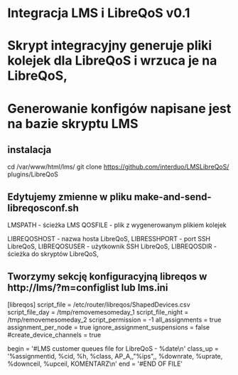 # Integracja LMS i LibreQoS v0.1

# Skrypt integracyjny generuje pliki kolejek dla LibreQoS i wrzuca je na LibreQoS, 
# Generowanie konfigów napisane jest na bazie skryptu LMS

## instalacja
cd /var/www/html/lms/
git clone https://github.com/interduo/LMSLibreQoS/ plugins/LibreQoS

## Edytujemy zmienne w pliku make-and-send-libreqosconf.sh
LMSPATH - ścieżka LMS
QOSFILE - plik z wygenerowanym plikiem kolejek

LIBREQOSHOST - nazwa hosta LibreQoS,
LIBRESSHPORT - port SSH LibreQoS,
LIBREQOSUSER - użytkownik SSH LibreQoS,
LIBREQOSDIR - ścieżka do skryptów LibreQoS,


## Tworzymy sekcję konfiguracyjną libreqos w http://lms/?m=configlist lub lms.ini

[libreqos]
script_file = /etc/router/libreqos/ShapedDevices.csv
script_file_day = /tmp/removemesomeday_1
script_file_night = /tmp/removemesomeday_2
script_permission = -1
all_assignments = true
assignment_per_node = true
ignore_assignment_suspensions = false
#create_device_channels = true

begin = '#LMS customer queues file for LibreQoS - %date\n'
class_up = '%assignmentid, %cid, %h, %class, AP_A,,"%ips",, %downrate, %uprate, %downceil, %upceil, KOMENTARZ\n'
end = '#END OF FILE'
